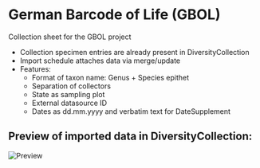 # German Barcode of Life (GBOL)

Collection sheet for the GBOL project

- Collection specimen entries are already present in DiversityCollection
- Import schedule attaches data via merge/update
- Features:
  - Format of taxon name: Genus  + Species epithet
  - Separation of collectors
  - State as sampling plot
  - External datasource ID
  - Dates as dd.mm.yyyy and verbatim text for DateSupplement


## Preview of imported data in DiversityCollection:

![Preview](https://github.com/ZFMK/Labels-and-Imports-for-DiversityWorkbench/blob/screenshots/preview/gbol_dwb.png)


